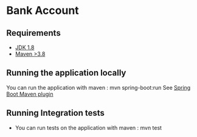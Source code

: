 # Bank Account



## Requirements

- [JDK 1.8](https://www.oracle.com/java/technologies/javase/jdk17-archive-downloads.html)
- [Maven >3.8](https://maven.apache.org)

## Running the application locally
You can run the application with maven  : mvn spring-boot:run
See [Spring Boot Maven plugin](https://docs.spring.io/spring-boot/docs/current/reference/html/build-tool-plugins-maven-plugin.html)

## Running Integration tests

- You can run tests on the application with maven  : mvn test
